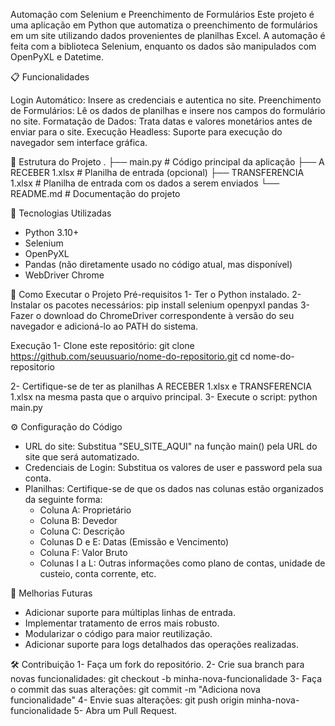 Automação com Selenium e Preenchimento de Formulários
Este projeto é uma aplicação em Python que automatiza o preenchimento de formulários em um site utilizando dados provenientes de planilhas Excel. A automação é feita com a biblioteca Selenium, enquanto os dados são manipulados com OpenPyXL e Datetime.

📋 Funcionalidades

Login Automático: Insere as credenciais e autentica no site.
Preenchimento de Formulários: Lê os dados de planilhas e insere nos campos do formulário no site.
Formatação de Dados: Trata datas e valores monetários antes de enviar para o site.
Execução Headless: Suporte para execução do navegador sem interface gráfica.

📂 Estrutura do Projeto
.
├── main.py            # Código principal da aplicação
├── A RECEBER 1.xlsx   # Planilha de entrada (opcional)
├── TRANSFERENCIA 1.xlsx # Planilha de entrada com os dados a serem enviados
└── README.md          # Documentação do projeto

🔧 Tecnologias Utilizadas
* Python 3.10+
* Selenium
* OpenPyXL
* Pandas (não diretamente usado no código atual, mas disponível)
* WebDriver Chrome
  
🚀 Como Executar o Projeto
Pré-requisitos
1- Ter o Python instalado.
2- Instalar os pacotes necessários:
    pip install selenium openpyxl pandas
3- Fazer o download do ChromeDriver correspondente à versão do seu navegador e adicioná-lo ao PATH do sistema.

Execução
1- Clone este repositório:
  git clone https://github.com/seuusuario/nome-do-repositorio.git
  cd nome-do-repositorio
  
2- Certifique-se de ter as planilhas A RECEBER 1.xlsx e TRANSFERENCIA 1.xlsx na mesma pasta que o arquivo principal.
3- Execute o script:
    python main.py
    
⚙️ Configuração do Código
* URL do site: Substitua "SEU_SITE_AQUI" na função main() pela URL do site que será automatizado.
* Credenciais de Login: Substitua os valores de user e password pela sua conta.
* Planilhas: Certifique-se de que os dados nas colunas estão organizados da seguinte forma:
  * Coluna A: Proprietário
  * Coluna B: Devedor
  * Coluna C: Descrição
  * Colunas D e E: Datas (Emissão e Vencimento)
  * Coluna F: Valor Bruto
  * Colunas I a L: Outras informações como plano de contas, unidade de custeio, conta corrente, etc.

📝 Melhorias Futuras
* Adicionar suporte para múltiplas linhas de entrada.
* Implementar tratamento de erros mais robusto.
* Modularizar o código para maior reutilização.
* Adicionar suporte para logs detalhados das operações realizadas.

🛠️ Contribuição
1- Faça um fork do repositório.
2- Crie sua branch para novas funcionalidades:
  git checkout -b minha-nova-funcionalidade
3- Faça o commit das suas alterações:
  git commit -m "Adiciona nova funcionalidade"
4- Envie suas alterações:
  git push origin minha-nova-funcionalidade
5- Abra um Pull Request.
